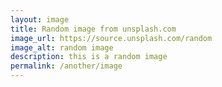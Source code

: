 ```yaml
---
layout: image
title: Random image from unsplash.com
image_url: https://source.unsplash.com/random
image_alt: random image
description: this is a random image
permalink: /another/image
---
```

